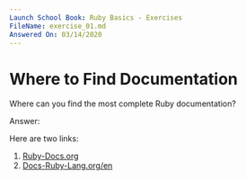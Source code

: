 ```yaml
---
Launch School Book: Ruby Basics - Exercises
FileName: exercise_01.md 
Answered On: 03/14/2020
---
```


# Where to Find Documentation

Where can you find the most complete Ruby documentation?

Answer: 

Here are two links: 
1. [Ruby-Docs.org](https://ruby-doc.org/)
2. [Docs-Ruby-Lang.org/en](https://docs.ruby-lang.org/en/)
